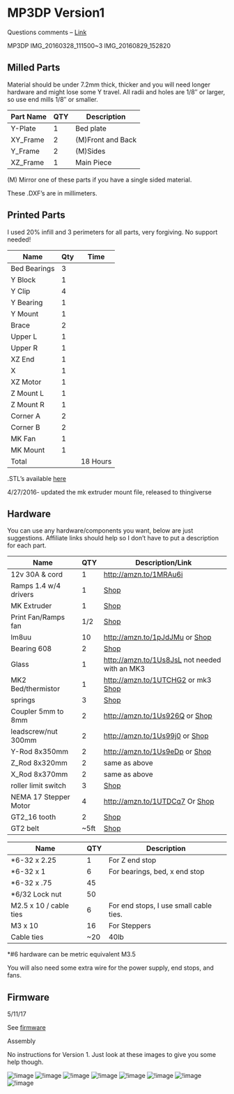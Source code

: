 # MP3DP Version1

Questions comments – [Link](https://forum.v1e.com/t/milled-printed-prusa-style-printer/4059)

MP3DP   IMG_20160328_111500~3   IMG_20160829_152820

## Milled Parts

Material should be under 7.2mm thick, thicker and you will need longer hardware and might lose some
Y travel. All radii and holes are 1/8″ or larger, so use end mills 1/8″ or smaller.

|Part Name   |QTY |Description|
|------------|----|-----------|
|Y-Plate     |1   |Bed plate|
|XY_Frame    |2   |(M)Front and Back|
|Y_Frame     |2   |(M)Sides|
|XZ_Frame    |1   |Main Piece|

(M) Mirror one of these parts if you have a single sided material.

These .DXF’s are in millimeters.

## Printed Parts

I used 20% infill and 3 perimeters for all parts, very forgiving. No support needed!

|Name        |Qty |Time|
|------------|----|----|
|Bed Bearings|3   |    |
|Y Block     |1   |    |
|Y Clip      |4   |    |
|Y Bearing   |1   |    |
|Y Mount     |1   |    |
|Brace       |2   |    |
|Upper L     |1   |    |
|Upper R     |1   |    |
|XZ End      |1   |    |
|X           |1   |    |
|XZ Motor    |1   |    |
|Z Mount L   |1   |    |
|Z Mount R   |1   |    |
|Corner A    |2   |    |
|Corner B    |2   |    |
|MK Fan      |1   |    |
|MK Mount    |1   |    |
|Total       |    |18 Hours|

.STL’s available [here](http://www.thingiverse.com/thing:1524754)

4/27/2016- updated the mk extruder mount file, released to thingiverse

## Hardware

You can use any hardware/components you want, below are just suggestions. Affiliate links should
help so I don’t have to put a description for each part.

|Name                    |QTY |Description/Link|
|------------------------|----|-----|
|12v 30A & cord          |1   |http://amzn.to/1MRAu6i|
|Ramps 1.4 w/4 drivers   |1   |[Shop][shop]|
|MK Extruder             |1   |[Shop][shop]|
|Print Fan/Ramps fan     |1/2 |[Shop][shop]|
|lm8uu                   |10  |http://amzn.to/1pJdJMu or [Shop][shop]|
|Bearing 608             |2   |[Shop][shop]|
|Glass                   |1   |http://amzn.to/1Us8JsL not needed with an MK3|
|MK2 Bed/thermistor      |1   |http://amzn.to/1UTCHG2 or mk3 [Shop][shop]|
|springs                 |3   |[Shop][shop]|
|Coupler 5mm to 8mm      |2   |http://amzn.to/1Us926Q or [Shop][shop]|
|leadscrew/nut 300mm     |2   |http://amzn.to/1Us99j0 or [Shop][shop]|
|Y-Rod 8x350mm           |2   |http://amzn.to/1Us9eDp or [Shop][shop]|
|Z_Rod 8x320mm           |2   |same as above|
|X_Rod 8x370mm           |2   |same as above|
|roller limit switch     |3   |[Shop][shop]|
|NEMA 17 Stepper Motor   |4   |http://amzn.to/1UTDCq7 Or [Shop][shop]|
|GT2_16 tooth            |2   |[Shop][shop]|
|GT2 belt                |~5ft|[Shop][shop]|

|Name                    |QTY |Description|
|------------------------|----|-----|
|*6-32 x 2.25            |1   |For Z end stop|
|*6-32 x 1               |6   |For bearings, bed, x end stop|
|*6-32 x .75             |45  | |
|*6/32  Lock nut         |50  | |
|M2.5 x 10 / cable ties  |6   |For end stops, I use small cable ties.|
|M3 x 10                 |16  |For Steppers|
|Cable ties              |~20 |40lb|

[shop]: https://www.v1e.com/collections/3dprinter-parts

*#6 hardware can be metric equivalent M3.5

You will also need some extra wire for the power supply, end stops, and fans.

## Firmware

5/11/17

See [firmware](index.md#firmware)

Assembly

No instructions for Version 1. Just look at these images to give you some help though.

![!image](../img/old/2016/03/IMG_20160325_161225-1.jpg)
![!image](../img/old/2016/03/IMG_20160325_161234-1.jpg)
![!image](../img/old/2016/03/IMG_20160325_161244-1.jpg)
![!image](../img/old/2016/03/IMG_20160325_161253-1.jpg)
![!image](../img/old/2016/03/IMG_20160328_111316.jpg)
![!image](../img/old/2016/03/IMG_20160328_111338.jpg)
![!image](../img/old/2016/03/IMG_20160328_111356.jpg)
![!image](../img/old/2016/03/IMG_20160328_111403.jpg)


